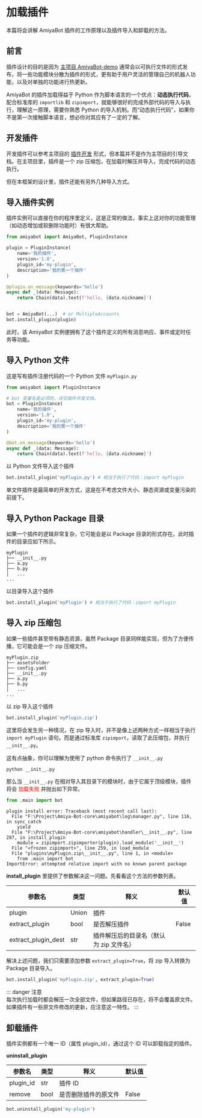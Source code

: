 # 加载插件

本篇将会讲解 AmiyaBot 插件的工作原理以及插件导入和卸载的方法。

## 前言

插件设计的目的是因为 [主项目 AmiyaBot-demo](https://github.com/AmiyaBot/Amiya-Bot)
通常会以可执行文件的形式发布，将一些功能模块分散为插件的形式，更有助于用户灵活的管理自己的机器人功能，以及对单独的功能进行热更新。

AmiyaBot 的插件加载得益于 Python 作为脚本语言的一个优点：**动态执行代码**，配合标准库的 `importlib` 和
`zipimport`，就能够很好的完成外部代码的导入与执行，理解这一原理，需要你熟悉 Python
的导入机制。而“动态执行代码”，如果你不是第一次接触脚本语言，想必你对其应有了一定的了解。

## 开发插件

开发插件可以参考主项目的 [插件开发](/develop/plugin/create) 形式，但本篇并不是作为主项目的引导文档。在主项目里，插件是一个
zip 压缩包，在加载时解压并导入，完成代码的动态执行。

但在本框架的设计里，插件还能有另外几种导入方式。

## 导入插件实例

插件实例可以直接在你的程序里定义，这是正常的做法，事实上这对你的功能管理（如动态增加或软删除功能时）有很大帮助。

```python
from amiyabot import AmiyaBot, PluginInstance

plugin = PluginInstance(
    name='我的插件',
    version='1.0',
    plugin_id='my-plugin',
    description='我的第一个插件'
)

@plugin.on_message(keywords='hello')
async def _(data: Message):
    return Chain(data).text(f'hello, {data.nickname}')


bot = AmiyaBot(...)  # or MultipleAccounts
bot.install_plugin(plugin)
```

此时，该 AmiyaBot 实例便拥有了这个插件定义的所有消息响应、事件或定时任务等功能。

## 导入 Python 文件

这是写有插件注册代码的一个 Python 文件 `myPlugin.py`

```python
from amiyabot import PluginInstance

# bot 变量名是必须的，详见插件开发文档。
bot = PluginInstance(
    name='我的插件',
    version='1.0',
    plugin_id='my-plugin',
    description='我的第一个插件'
)

@bot.on_message(keywords='hello')
async def _(data: Message):
    return Chain(data).text(f'hello, {data.nickname}')
```

以 Python 文件导入这个插件

```python
bot.install_plugin('myPlugin.py') # 相当于执行了代码：import myPlugin
```

单文件插件是最简单的开发方式，这是在不考虑文件大小、静态资源或变量污染的前提下。

## 导入 Python Package 目录

如果一个插件的逻辑非常复杂，它可能会是以 Package 目录的形式存在。此时插件的目录应如下所示。

```text
myPlugin
├── __init__.py
├── a.py
├── b.py
│   ...
...
```

以目录导入这个插件

```python
bot.install_plugin('myPlugin') # 相当于执行了代码：import myPlugin
```

## 导入 zip 压缩包

如果一些插件甚至带有静态资源，虽然 Package 目录同样能实现，但为了方便传播，它可能会是一个 zip 压缩文件。

```text
myPlugin.zip
├── assetsFolder
├── config.yaml
├── __init__.py
├── a.py
├── b.py
│   ...
...
```

以 zip 导入这个插件

```python
bot.install_plugin('myPlugin.zip')
```

这里将会发生另一种情况，在 zip 导入时，并不是像上述两种方式一样相当于执行<br>`import myPlugin`
语句。而是通过标准库 `zipimport`，读取了此压缩包，并执行 `__init__.py`。

这有点抽象，你可以理解为使用了 python 命令执行了 `__init__.py`

```bash
python __init__.py
```

那么当 `__init__.py` 在相对导入其目录下的模块时，由于它属于顶级模块，插件将会
<span style="color: red">加载失败</span>
并抛出如下异常。

```python
from .main import bot
```

```text
plugin install error: Traceback (most recent call last):
  File "F:\Project\Amiya-Bot-core\amiyabot\log\manager.py", line 116, in sync_catch
    yield
  File "F:\Project\Amiya-Bot-core\amiyabot\handler\__init__.py", line 287, in install_plugin
    module = zipimport.zipimporter(plugin).load_module('__init__')
  File "<frozen zipimport>", line 259, in load_module
  File "plugins\myPlugin.zip\__init__.py", line 1, in <module>
    from .main import bot
ImportError: attempted relative import with no known parent package
```

**install_plugin** 里提供了参数解决这一问题。先看看这个方法的参数列表。

| 参数名                 | 类型    | 释义                     | 默认值   |
|---------------------|-------|------------------------|-------|
| plugin              | Union | 插件                     |       |
| extract_plugin      | bool  | 是否解压插件                 | False |
| extract_plugin_dest | str   | 插件解压后的目录名（默认为 zip 文件名） |       |

解决上述问题，我们只需要添加参数 `extract_plugin=True`，将 zip 导入转换为 Package 目录导入。

```python
bot.install_plugin('myPlugin.zip', extract_plugin=True)
```

::: danger 注意<br>
每次执行加载时都会解压一次全部文件，但如果路径已存在，将不会覆盖原文件。如果插件有一些原文件修改的更新，应注意这一特性。
:::

## 卸载插件

插件实例都有一个唯一 ID（属性 plugin_id），通过这个 ID 可以卸载指定的插件。

**uninstall_plugin**

| 参数名       | 类型   | 释义         | 默认值   |
|-----------|------|------------|-------|
| plugin_id | str  | 插件 ID      |       |
| remove    | bool | 是否删除插件的原文件 | False |

```python
bot.uninstall_plugin('my-plugin')
```
